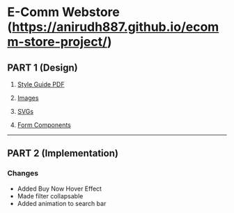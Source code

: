 # E-Comm Webstore (https://anirudh887.github.io/ecomm-store-project/)
## PART 1 (Design)
  1. [Style Guide PDF](https://github.com/Anirudh887/ecomm-store-project/blob/master/part%201%20design/1.%20Brand%20Identity%20(colors%2C%20fonts%2C%20logos).pdf)

  2. [Images](https://github.com/Anirudh887/ecomm-store-project/tree/master/img/products)

  3. [SVGs](https://github.com/Anirudh887/ecomm-store-project/tree/master/img/svgs)

  4. [Form Components](https://raw.githubusercontent.com/Anirudh887/ecomm-store-project/master/part%201%20design/Form%20Components.svg)
---
## PART 2 (Implementation)
### Changes

- Added Buy Now Hover Effect
- Made filter collapsable
- Added animation to search bar